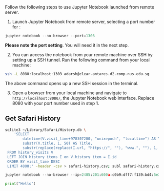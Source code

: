 
Follow the following steps to use Jupyter Notebook launched from remote server.

1. Launch Jupyter Notebook from remote server, selecting a port number for <PORT>:

```python
jupyter notebook --no-browser --port=1303
```

**Please note the port setting**. You will need it in the next step.

2. You can access the notebook from your remote machine over SSH by setting up a SSH tunnel. Run the following command from your local machine:

```bash
ssh -L 8080:localhost:1303 adarsh@clear-antares.d2.comp.nus.edu.sg
```

The above command opens up a new SSH session in the terminal.

3. Open a browser from your local machine and navigate to `http://localhost:8080/`, the Jupyter Notebook web interface. Replace 8080 with your port number used in step 1.

## Get Safari History

```bash
sqlite3 ~/Library/Safari/History.db \
    'SELECT
        datetime(V.visit_time+978307200, "unixepoch", "localtime") AS Time,
        substr(V.title, 1, 50) AS Title,
        substr(replace(replace(I.url, "https://", ""), "www.", ""), 1, 70) AS URL
 FROM history_visits V
 LEFT JOIN history_items I on V.history_item = I.id
 ORDER BY visit_time DESC
 LIMIT 4000;' -header -csv > safari-history.csv; subl safari-history.csv
```

```python
jupyter notebook --no-browser --ip=2405:201:600a:c0b9:dff7:f139:bd4:5e39 --port=8888 
```

```python
print("Hello")
```

